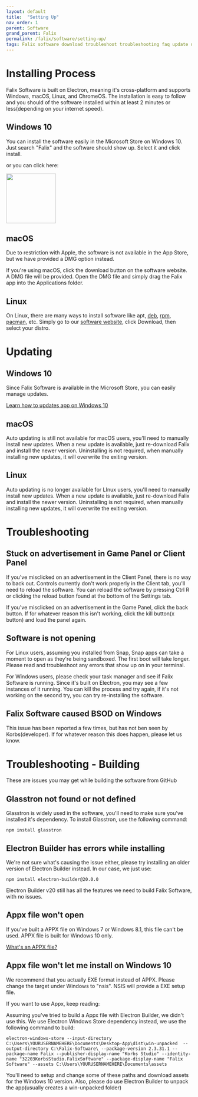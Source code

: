 ```yaml
---
layout: default
title:  "Setting Up"
nav_order: 1
parent: Software
grand_parent: Falix
permalink: /falix/software/setting-up/
tags: Falix software download troubleshoot troubleshooting faq update updating
---
```


# Installing Process
Falix Software is built on Electron, meaning it's cross-platform and supports Windows, macOS, Linux, and ChromeOS. The installation is easy to follow and you should of the software installed within at least 2 minutes or less(depending on your internet speed).

## Windows 10
You can install the software easily in the Microsoft Store on Windows 10. Just search "Falix" and the software should show up. Select it and click install.

or you can click here:

<a href="https://www.microsoft.com/en-us/p/Falix-software/9p5mmnfs825p"><img width="135px" src="https://developer.microsoft.com/en-us/store/badges/images/English_get-it-from-MS.png"></a>

## macOS

Due to restriction with Apple, the software is not available in the App Store, but we have provided a DMG option instead.

If you're using macOS, click the download button on the software website. A DMG file will be provided. Open the DMG file and simply drag the Falix app into the Applications folder.

## Linux
On Linux, there are many ways to install software like apt, [deb](https://en.wikipedia.org/wiki/Deb_(file_format)), [rpm](https://en.wikipedia.org/wiki/RPM_Package_Manager), [pacman](https://en.wikipedia.org/wiki/Arch_Linux#Pacman), etc. 
Simply go to our [software website](https://software.falixnodes.net), click Download, then select your distro.


# Updating
## Windows 10
Since Falix Software is available in the Microsoft Store, you can easily manage updates.

[Learn how to updates app on Windows 10](https://support.microsoft.com/en-us/account-billing/get-updates-for-apps-and-games-in-microsoft-store-a1fe19c0-532d-ec47-7035-d1c5a1dd464f)

## macOS
Auto updating is still not available for macOS users, you'll need to manually install new updates. When a new update is available, just re-download Falix and install the newer version.
Uninstalling is not required, when manually installing new updates, it will overwrite the exiting version.

## Linux
Auto updating is no longer available for LInux users, you'll need to manually install new updates. When a new update is available, just re-download Falix and install the newer version.
Uninstalling is not required, when manually installing new updates, it will overwrite the exiting version.

# Troubleshooting
## Stuck on advertisement in Game Panel or Client Panel
If you've misclicked on an advertisement in the Client Panel, there is no way to back out. Controls currently don't work properly in the Client tab, you'll need to reload the software. You can reload the software by pressing Ctrl R or clicking the reload button found at the bottom of the Settings tab.

If you've misclicked on an advertisement in the Game Panel, click the back button. If for whatever reason this isn't working, click the kill button(x button) and load the panel again.

## Software is not opening
For Linux users, assuming you installed from Snap, Snap apps can take a moment to open as they're being sandboxed. The first boot will take longer. Please read and troubleshoot any errors that show up on in your terminal.

For Windows users, please check your task manager and see if Falix Software is running. Since it's built on Electron, you may see a few instances of it running. You can kill the process and try again, if it's not working on the second try, you can try re-installing the software.

## Falix Software caused BSOD on Windows
This issue has been reported a few times, but has not ben seen by Korbs(developer). If for whatever reason this does happen, please let us know.

# Troubleshooting - Building
These are issues you may get while building the software from GitHub

## Glasstron not found or not defined
Glasstron is widely used in the software, you'll need to make sure you've installed it's dependency. To install Glasstron, use the following command:

```
npm install glasstron
```

## Electron Builder has errors while installing
We're not sure what's causing the issue either, please try installing an older version of Electron Builder instead. In our case, we just use:

```
npm install electron-builder@20.0.0
```

Electron Builder v20 still has all the features we need to build Falix Software, with no issues.

## Appx file won't open
If you've built a APPX file on Windows 7 or Windows 8.1, this file can't be used. APPX file is built for Windows 10 only.

[What's an APPX file?](https://help.falix.gg/article/falix/software/faq-for-developers/)

## Appx file won't let me install on Windows 10
We recommend that you actually EXE format instead of APPX. Please change the target under Windows to "nsis". NSIS will provide a EXE setup file.

If you want to use Appx, keep reading:

Assuming you've tried to build a Appx file with Electron Builder, we didn't use this. We use Electron Windows Store dependency instead, we use the following command to build:

```
electron-windows-store --input-directory C:\Users\YOURUSERNAMEHERE\Documents\Desktop-App\dist\win-unpacked  --output-directory C:\Falix-Software\ --package-version 2.3.31.1 --package-name Falix --publisher-display-name "Korbs Studio" --identity-name "32203KorbsStudio.FalixSoftware" --package-display-name "Falix Software" --assets C:\Users\YOURUSERNAMEHERE\Documents\assets
```

You'll need to setup and change some of these paths and download assets for the Windows 10 version. Also, please do use Electron Builder to unpack the app(usually creates a win-unpacked folder)